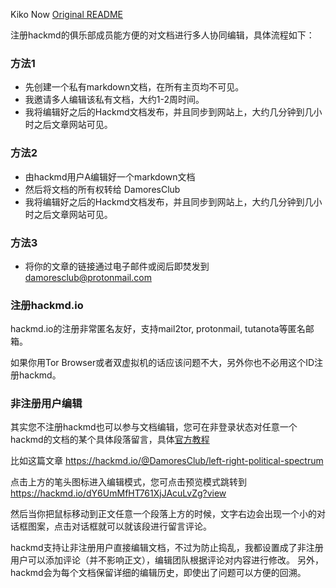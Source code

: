 Kiko Now [Original README](https://github.com/aweekj/kiko-now/blob/master/README.md)

注册hackmd的俱乐部成员能方便的对文档进行多人协同编辑，具体流程如下：

### 方法1
- 先创建一个私有markdown文档，在所有主页均不可见。
- 我邀请多人编辑该私有文档，大约1-2周时间。
- 我将编辑好之后的Hackmd文档发布，并且同步到网站上，大约几分钟到几小时之后文章网站可见。

### 方法2
- 由hackmd用户A编辑好一个markdown文档
- 然后将文档的所有权转给 DamoresClub
- 我将编辑好之后的Hackmd文档发布，并且同步到网站上，大约几分钟到几小时之后文章网站可见。

### 方法3
- 将你的文章的链接通过电子邮件或阅后即焚发到 damoresclub@protonmail.com

### 注册hackmd.io
hackmd.io的注册非常匿名友好，支持mail2tor, protonmail, tutanota等匿名邮箱。

如果你用Tor Browser或者双虚拟机的话应该问题不大，另外你也不必用这个ID注册hackmd。

### 非注册用户编辑
其实您不注册hackmd也可以参与文档编辑，您可在非登录状态对任意一个hackmd的文档的某个具体段落留言，具体[官方教程](https://hackmd.io/c/tutorials/%2Fs%2Fhow-to-use-comments)

比如这篇文章 https://hackmd.io/@DamoresClub/left-right-political-spectrum

点击上方的笔头图标进入编辑模式，您可点击预览模式跳转到 https://hackmd.io/dY6UmMfHT761XjJAcuLvZg?view

然后当你把鼠标移动到正文任意一个段落上方的时候，文字右边会出现一个小的对话框图案，点击对话框就可以就该段进行留言评论。

hackmd支持让非注册用户直接编辑文档，不过为防止捣乱，我都设置成了非注册用户可以添加评论（并不影响正文），编辑团队根据评论对内容进行修改。
另外，hackmd会为每个文档保留详细的编辑历史，即使出了问题可以方便的回溯。
